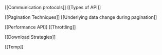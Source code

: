 

[[Communication protocols]]
[[Types of API]]


[[Pagination Techniques]]
[[Underlying data change during pagination]]



[[Performance API]]
[[Throttling]]


[[Download Strategies]]


[[Temp]]


